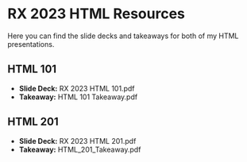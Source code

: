 # RX 2023 HTML Resources

Here you can find the slide decks and takeaways for both of my HTML presentations. 

## HTML 101
- **Slide Deck:** RX 2023 HTML 101.pdf
- **Takeaway:** HTML 101 Takeaway.pdf

## HTML 201
- **Slide Deck:** RX 2023 HTML 201.pdf
- **Takeaway:** HTML_201_Takeaway.pdf
